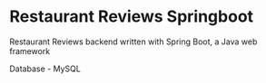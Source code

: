 # Restaurant Reviews Springboot

Restaurant Reviews backend written with Spring Boot, a Java web framework

Database - MySQL
